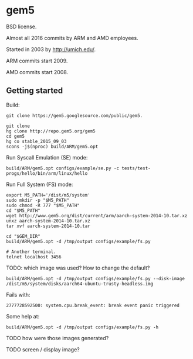 # gem5

BSD license.

Almost all 2016 commits by ARM and AMD employees.

Started in 2003 by <http://umich.edu/>.

ARM commits start 2009.

AMD commits start 2008.

## Getting started

Build:

    git clone https://gem5.googlesource.com/public/gem5.

    git clone
    hg clone http://repo.gem5.org/gem5
    cd gem5
    hg co stable_2015_09_03
    scons -j$(nproc) build/ARM/gem5.opt

Run Syscall Emulation (SE) mode:

    build/ARM/gem5.opt configs/example/se.py -c tests/test-progs/hello/bin/arm/linux/hello

Run Full System (FS) mode:

    export M5_PATH='/dist/m5/system'
    sudo mkdir -p "$M5_PATH"
    sudo chmod -R 777 "$M5_PATH"
    cd "$M5_PATH"
    wget http://www.gem5.org/dist/current/arm/aarch-system-2014-10.tar.xz
    unxz aarch-system-2014-10.tar.xz
    tar xvf aarch-system-2014-10.tar

    cd "$GEM_DIR"
    build/ARM/gem5.opt -d /tmp/output configs/example/fs.py

    # Another terminal.
    telnet localhost 3456

TODO: which image was used? How to change the default?

    build/ARM/gem5.opt -d /tmp/output configs/example/fs.py --disk-image /dist/m5/system/disks/aarch64-ubuntu-trusty-headless.img

Fails with:

    2777728592500: system.cpu.break_event: break event panic triggered

Some help at:

    build/ARM/gem5.opt -d /tmp/output configs/example/fs.py -h

TODO how were those images generated?

TODO screen / display image?
